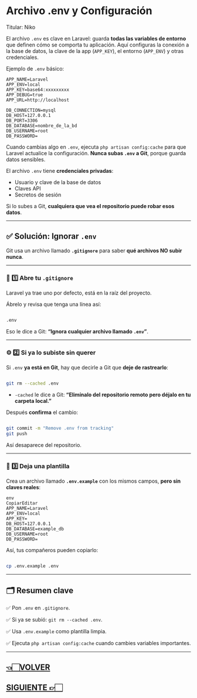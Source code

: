 #  Archivo .env y Configuración

Titular: Niko

El archivo `.env` es clave en Laravel: guarda **todas las variables de entorno** que definen cómo se comporta tu aplicación. Aquí configuras la conexión a la base de datos, la clave de la app (`APP_KEY`), el entorno (`APP_ENV`) y otras credenciales.

Ejemplo de `.env` básico:

```
APP_NAME=Laravel
APP_ENV=local
APP_KEY=base64:xxxxxxxxx
APP_DEBUG=true
APP_URL=http://localhost

DB_CONNECTION=mysql
DB_HOST=127.0.0.1
DB_PORT=3306
DB_DATABASE=nombre_de_la_bd
DB_USERNAME=root
DB_PASSWORD=

```

Cuando cambias algo en `.env`, ejecuta `php artisan config:cache` para que Laravel actualice la configuración. **Nunca subas `.env` a Git**, porque guarda datos sensibles.

El archivo `.env` tiene **credenciales privadas**:

- Usuario y clave de la base de datos
- Claves API
- Secretos de sesión

Si lo subes a Git, **cualquiera que vea el repositorio puede robar esos datos**.

---

## ✅ **Solución: Ignorar `.env`**

Git usa un archivo llamado **`.gitignore`** para saber **qué archivos NO subir nunca**.

---

### 📂 **1️⃣ Abre tu `.gitignore`**

Laravel ya trae uno por defecto, está en la raíz del proyecto.

Ábrelo y revisa que tenga una línea así:

```bash

.env

```

Eso le dice a Git: **“Ignora cualquier archivo llamado `.env`”**.

---

### ⚙️ **2️⃣ Si ya lo subiste sin querer**

Si `.env` **ya está en Git**, hay que decirle a Git que **deje de rastrearlo**:

```bash

git rm --cached .env

```

- `-cached` le dice a Git: **“Elimínalo del repositorio remoto pero déjalo en tu carpeta local.”**

Después **confirma** el cambio:

```bash

git commit -m "Remove .env from tracking"
git push

```

Así desaparece del repositorio.

---

### 📌 **3️⃣ Deja una plantilla**

Crea un archivo llamado **`.env.example`** con los mismos campos, **pero sin claves reales**:

```
env
CopiarEditar
APP_NAME=Laravel
APP_ENV=local
APP_KEY=
DB_HOST=127.0.0.1
DB_DATABASE=example_db
DB_USERNAME=root
DB_PASSWORD=

```

Así, tus compañeros pueden copiarlo:

```bash

cp .env.example .env

```

---

## 🗂️ **Resumen clave**

✅ Pon `.env` en `.gitignore`.

✅ Si ya se subió: `git rm --cached .env`.

✅ Usa `.env.example` como plantilla limpia.

✅ Ejecuta `php artisan config:cache` cuando cambies variables importantes.

---

## [👈🏻VOLVER](Estructura%20de%20carpetas.md)

## [SIGUIENTE 👉🏻](Qué%20es%20Artisan.md)